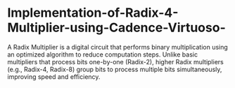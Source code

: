 # Implementation-of-Radix-4-Multiplier-using-Cadence-Virtuoso-
A Radix Multiplier is a digital circuit that performs binary multiplication using an  optimized algorithm to reduce computation steps. Unlike basic multipliers that  process bits one-by-one (Radix-2), higher Radix multipliers (e.g., Radix-4, Radix-8)  group bits to process multiple bits simultaneously, improving speed and efficiency.
